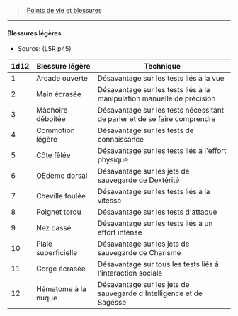 ﻿---
!GenericItem
Name: Blessures légères
Source: (L5R p45)
Id: l5r_hitpoints_hd.md#blessures-légères
ParentLink: l5r_hitpoints_hd.md#points-de-vie-et-blessures
ParentName: Points de vie et blessures
NameLevel: 4
Attributes: {}
---
> [Points de vie et blessures](hd_l5r_hitpoints.md)

---

#### Blessures légères

- Source: (L5R p45)

|1d12|Blessure légère|Technique|
|---|---|---|
|1|Arcade ouverte|Désavantage sur les tests liés à la vue|
|2|Main écrasée|Désavantage sur les tests liés à la manipulation manuelle de précision|
|3|Mâchoire déboitée|Désavantage sur les tests nécessitant de parler et de se faire comprendre|
|4|Commotion légère|Désavantage sur les tests de connaissance|
|5|Côte fêlée|Désavantage sur les tests liés à l'effort physique|
|6|OEdème dorsal|Désavantage sur les jets de sauvegarde de Dextérité|
|7|Cheville foulée|Désavantage sur les tests liés à la vitesse|
|8|Poignet tordu|Désavantage sur les tests d'attaque|
|9|Nez cassé|Désavantage sur les tests liés à un effort intense|
|10|Plaie superficielle|Désavantage sur les jets de sauvegarde de Charisme|
|11|Gorge écrasée|Désavantage sur tous les tests liés à l'interaction sociale|
|12|Hématome à la nuque|Désavantage sur les jets de sauvegarde d'Intelligence et de Sagesse|

